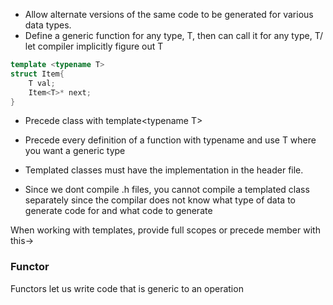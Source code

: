 - Allow alternate versions of the same code to be generated for various data types.
- Define a generic function for any type, T, then can call it for any type, T/ let compiler implicitly figure out T
```c++
template <typename T>
struct Item{
    T val;
    Item<T>* next;    
}
```
- Precede class with template\<typename T>
- Precede every definition of a function with typename and use T where you want a generic type
 
- Templated classes must have the implementation in the header file.

- Since we dont compile .h files, you cannot compile a templated class separately since the compilar does not know what type of data to generate code for and what code to generate

When working with templates, provide full scopes or precede member with this->


### Functor
Functors let us write code that is generic to an operation
